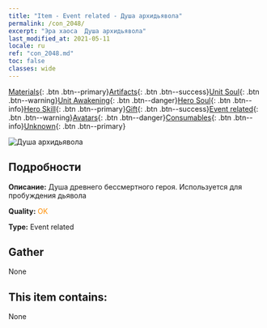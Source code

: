 ```yaml
---
title: "Item - Event related - Душа архидьявола"
permalink: /con_2048/
excerpt: "Эра хаоса  Душа архидьявола"
last_modified_at: 2021-05-11
locale: ru
ref: "con_2048.md"
toc: false
classes: wide
---
```

 [Materials](/ItemsRU/){: .btn .btn--primary}[Artifacts](/ItemsRU/Artifacts/){: .btn .btn--success}[Unit Soul](/ItemsRU/UnitSoul/){: .btn .btn--warning}[Unit Awakening](/ItemsRU/UnitAwakening/){: .btn .btn--danger}[Hero Soul](/ItemsRU/HeroSoul/){: .btn .btn--info}[Hero Skill](/ItemsRU/HeroSkill/){: .btn .btn--primary}[Gift](/ItemsRU/Gift/){: .btn .btn--success}[Event related](/ItemsRU/Events/){: .btn .btn--warning}[Avatars](/ItemsRU/Avatars/){: .btn .btn--danger}[Consumables](/ItemsRU/Consumables/){: .btn .btn--info}[Unknown](/ItemsRU/Unknown/){: .btn .btn--primary}

 ![Душа архидьявола](/images/t/juexing_507.png)

## Подробности
 **Описание:** Душа древнего бессмертного героя. Используется для пробуждения дьявола

 **Quality:** <span style="color: #FF8C00">OK</span>

 **Type:** Event related

## Gather

  None

## This item contains:

  None

